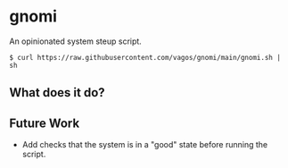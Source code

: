 # gnomi

An opinionated system steup script.

`$ curl https://raw.githubusercontent.com/vagos/gnomi/main/gnomi.sh | sh`

## What does it do?

## Future Work

* Add checks that the system is in a "good" state before running the script.
